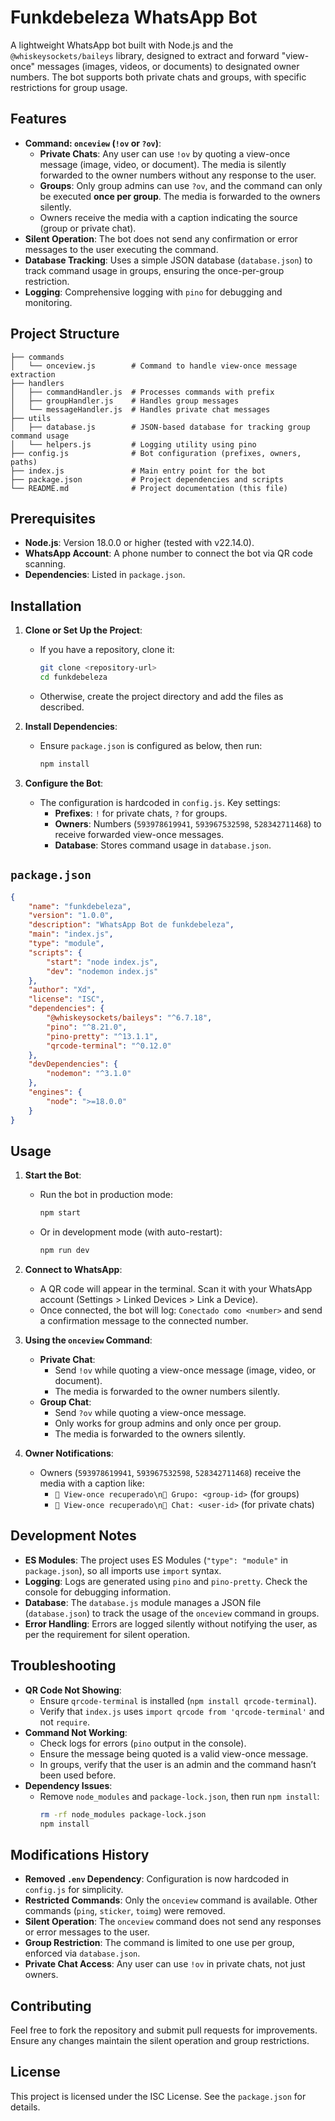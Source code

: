# Funkdebeleza WhatsApp Bot

A lightweight WhatsApp bot built with Node.js and the `@whiskeysockets/baileys` library, designed to extract and forward "view-once" messages (images, videos, or documents) to designated owner numbers. The bot supports both private chats and groups, with specific restrictions for group usage.

## Features

- **Command: `onceview` (`!ov` or `?ov`)**:
  - **Private Chats**: Any user can use `!ov` by quoting a view-once message (image, video, or document). The media is silently forwarded to the owner numbers without any response to the user.
  - **Groups**: Only group admins can use `?ov`, and the command can only be executed **once per group**. The media is forwarded to the owners silently.
  - Owners receive the media with a caption indicating the source (group or private chat).
- **Silent Operation**: The bot does not send any confirmation or error messages to the user executing the command.
- **Database Tracking**: Uses a simple JSON database (`database.json`) to track command usage in groups, ensuring the once-per-group restriction.
- **Logging**: Comprehensive logging with `pino` for debugging and monitoring.

## Project Structure

```
├── commands
│   └── onceview.js        # Command to handle view-once message extraction
├── handlers
│   ├── commandHandler.js  # Processes commands with prefix
│   ├── groupHandler.js    # Handles group messages
│   └── messageHandler.js  # Handles private chat messages
├── utils
│   ├── database.js        # JSON-based database for tracking group command usage
│   └── helpers.js         # Logging utility using pino
├── config.js              # Bot configuration (prefixes, owners, paths)
├── index.js               # Main entry point for the bot
├── package.json           # Project dependencies and scripts
└── README.md              # Project documentation (this file)
```

## Prerequisites

- **Node.js**: Version 18.0.0 or higher (tested with v22.14.0).
- **WhatsApp Account**: A phone number to connect the bot via QR code scanning.
- **Dependencies**: Listed in `package.json`.

## Installation

1. **Clone or Set Up the Project**:
   - If you have a repository, clone it:
     ```bash
     git clone <repository-url>
     cd funkdebeleza
     ```
   - Otherwise, create the project directory and add the files as described.

2. **Install Dependencies**:
   - Ensure `package.json` is configured as below, then run:
     ```bash
     npm install
     ```

3. **Configure the Bot**:
   - The configuration is hardcoded in `config.js`. Key settings:
     - **Prefixes**: `!` for private chats, `?` for groups.
     - **Owners**: Numbers (`593978619941`, `593967532598`, `528342711468`) to receive forwarded view-once messages.
     - **Database**: Stores command usage in `database.json`.

## `package.json`

```json
{
    "name": "funkdebeleza",
    "version": "1.0.0",
    "description": "WhatsApp Bot de funkdebeleza",
    "main": "index.js",
    "type": "module",
    "scripts": {
        "start": "node index.js",
        "dev": "nodemon index.js"
    },
    "author": "Xd",
    "license": "ISC",
    "dependencies": {
        "@whiskeysockets/baileys": "^6.7.18",
        "pino": "^8.21.0",
        "pino-pretty": "^13.1.1",
        "qrcode-terminal": "^0.12.0"
    },
    "devDependencies": {
        "nodemon": "^3.1.0"
    },
    "engines": {
        "node": ">=18.0.0"
    }
}
```

## Usage

1. **Start the Bot**:
   - Run the bot in production mode:
     ```bash
     npm start
     ```
   - Or in development mode (with auto-restart):
     ```bash
     npm run dev
     ```

2. **Connect to WhatsApp**:
   - A QR code will appear in the terminal. Scan it with your WhatsApp account (Settings > Linked Devices > Link a Device).
   - Once connected, the bot will log: `Conectado como <number>` and send a confirmation message to the connected number.

3. **Using the `onceview` Command**:
   - **Private Chat**:
     - Send `!ov` while quoting a view-once message (image, video, or document).
     - The media is forwarded to the owner numbers silently.
   - **Group Chat**:
     - Send `?ov` while quoting a view-once message.
     - Only works for group admins and only once per group.
     - The media is forwarded to the owners silently.

4. **Owner Notifications**:
   - Owners (`593978619941`, `593967532598`, `528342711468`) receive the media with a caption like:
     - `📸 View-once recuperado\n📍 Grupo: <group-id>` (for groups)
     - `📸 View-once recuperado\n📍 Chat: <user-id>` (for private chats)

## Development Notes

- **ES Modules**: The project uses ES Modules (`"type": "module"` in `package.json`), so all imports use `import` syntax.
- **Logging**: Logs are generated using `pino` and `pino-pretty`. Check the console for debugging information.
- **Database**: The `database.js` module manages a JSON file (`database.json`) to track the usage of the `onceview` command in groups.
- **Error Handling**: Errors are logged silently without notifying the user, as per the requirement for silent operation.

## Troubleshooting

- **QR Code Not Showing**:
  - Ensure `qrcode-terminal` is installed (`npm install qrcode-terminal`).
  - Verify that `index.js` uses `import qrcode from 'qrcode-terminal'` and not `require`.
- **Command Not Working**:
  - Check logs for errors (`pino` output in the console).
  - Ensure the message being quoted is a valid view-once message.
  - In groups, verify that the user is an admin and the command hasn’t been used before.
- **Dependency Issues**:
  - Remove `node_modules` and `package-lock.json`, then run `npm install`:
    ```bash
    rm -rf node_modules package-lock.json
    npm install
    ```

## Modifications History

- **Removed `.env` Dependency**: Configuration is now hardcoded in `config.js` for simplicity.
- **Restricted Commands**: Only the `onceview` command is available. Other commands (`ping`, `sticker`, `toimg`) were removed.
- **Silent Operation**: The `onceview` command does not send any responses or error messages to the user.
- **Group Restriction**: The command is limited to one use per group, enforced via `database.json`.
- **Private Chat Access**: Any user can use `!ov` in private chats, not just owners.

## Contributing

Feel free to fork the repository and submit pull requests for improvements. Ensure any changes maintain the silent operation and group restrictions.

## License

This project is licensed under the ISC License. See the `package.json` for details.